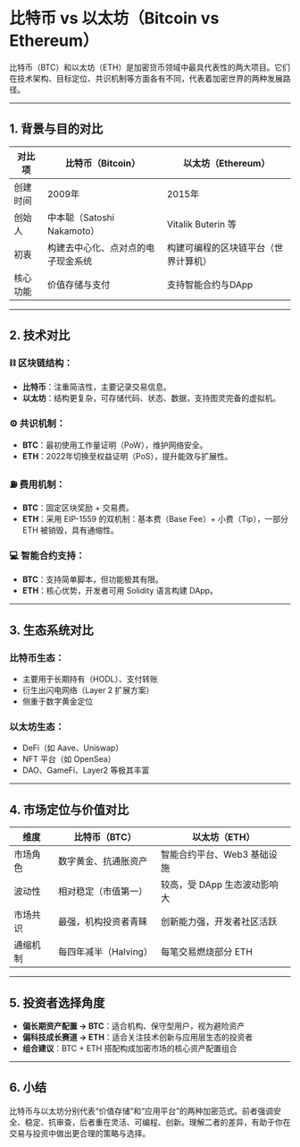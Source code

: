 # 比特币 vs 以太坊（Bitcoin vs Ethereum）

比特币（BTC）和以太坊（ETH）是加密货币领域中最具代表性的两大项目。它们在技术架构、目标定位、共识机制等方面各有不同，代表着加密世界的两种发展路径。

---

## 1. 背景与目的对比

| 对比项  | 比特币（Bitcoin）          | 以太坊（Ethereum）      |
| ---- | --------------------- | ------------------ |
| 创建时间 | 2009年                 | 2015年              |
| 创始人  | 中本聪（Satoshi Nakamoto） | Vitalik Buterin 等  |
| 初衷   | 构建去中心化、点对点的电子现金系统     | 构建可编程的区块链平台（世界计算机） |
| 核心功能 | 价值存储与支付               | 支持智能合约与DApp        |

---

## 2. 技术对比

### ⛓ 区块链结构：

* **比特币**：注重简洁性，主要记录交易信息。
* **以太坊**：结构更复杂，可存储代码、状态、数据，支持图灵完备的虚拟机。

### ⚙ 共识机制：

* **BTC**：最初使用工作量证明（PoW），维护网络安全。
* **ETH**：2022年切换至权益证明（PoS），提升能效与扩展性。

### ⛽ 费用机制：

* **BTC**：固定区块奖励 + 交易费。
* **ETH**：采用 EIP-1559 的双机制：基本费（Base Fee）+ 小费（Tip），一部分 ETH 被销毁，具有通缩性。

### 💻 智能合约支持：

* **BTC**：支持简单脚本，但功能极其有限。
* **ETH**：核心优势，开发者可用 Solidity 语言构建 DApp。

---

## 3. 生态系统对比

### 比特币生态：

* 主要用于长期持有（HODL）、支付转账
* 衍生出闪电网络（Layer 2 扩展方案）
* 侧重于数字黄金定位

### 以太坊生态：

* DeFi（如 Aave、Uniswap）
* NFT 平台（如 OpenSea）
* DAO、GameFi、Layer2 等极其丰富

---

## 4. 市场定位与价值对比

| 维度   | 比特币（BTC）       | 以太坊（ETH）          |
| ---- | -------------- | ----------------- |
| 市场角色 | 数字黄金、抗通胀资产     | 智能合约平台、Web3 基础设施  |
| 波动性  | 相对稳定（市值第一）     | 较高，受 DApp 生态波动影响大 |
| 市场共识 | 最强，机构投资者青睐     | 创新能力强，开发者社区活跃     |
| 通缩机制 | 每四年减半（Halving） | 每笔交易燃烧部分 ETH      |

---

## 5. 投资者选择角度

* **偏长期资产配置 → BTC**：适合机构、保守型用户，视为避险资产
* **偏科技成长赛道 → ETH**：适合关注技术创新与应用层生态的投资者
* **组合建议**：BTC + ETH 搭配构成加密市场的核心资产配置组合

---

## 6. 小结

比特币与以太坊分别代表“价值存储”和“应用平台”的两种加密范式。前者强调安全、稳定、抗审查，后者重在灵活、可编程、创新。理解二者的差异，有助于你在交易与投资中做出更合理的策略与选择。
